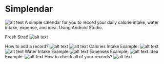 # Simplendar
![alt text](https://github.com/zivalee/Simplendar/blob/master/media/hdSnZia.png)
A simple calendar for you to record your daily calorie intake, water intake, expense, and idea.
Using Android Studio.

Fresh Strat!
![alt text](https://github.com/zivalee/Simplendar/blob/master/media/Screenshot_20180620-012057_Simplendar.jpg)

How to add a record?
![alt text](https://github.com/zivalee/Simplendar/blob/master/media/Screenshot_20180620-012105_Simplendar.jpg)
![alt text](https://github.com/zivalee/Simplendar/blob/master/media/Screenshot_20180620-012114_Simplendar.jpg)
Calories Intake Example:
![alt text](https://github.com/zivalee/Simplendar/blob/master/media/Screenshot_20180620-012137_Simplendar.jpg)
![alt text](https://github.com/zivalee/Simplendar/blob/master/media/Screenshot_20180620-012147_Simplendar.jpg)
Water Intake Example
![alt text](https://github.com/zivalee/Simplendar/blob/master/media/Screenshot_20180620-012315_Simplendar.jpg)
Expenses Example:
![alt text](https://github.com/zivalee/Simplendar/blob/master/media/Screenshot_20180620-012227_Simplendar.jpg)
Idea Example:
![alt text](https://github.com/zivalee/Simplendar/blob/master/media/Screenshot_20180620-012400_Simplendar.jpg)
How to check all of your records?
![alt text](https://github.com/zivalee/Simplendar/blob/master/media/Screenshot_20180620-012504_Simplendar.jpg)
